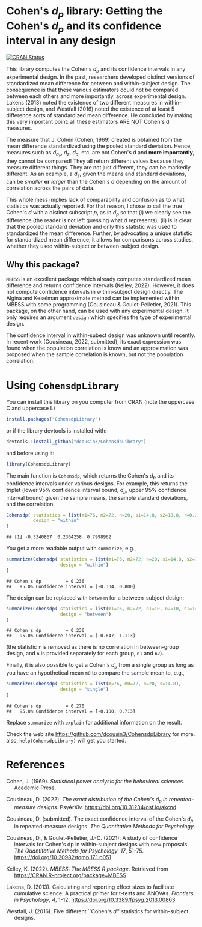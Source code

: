 
# Cohen's *d*<sub>*p*</sub> library: Getting the Cohen's *d*<sub>*p*</sub> and its confidence interval in any design

<!-- badges: start -->

[![CRAN
Status](https://www.r-pkg.org/badges/version/CohensdpLibrary)](https://cran.r-project.org/package=CohensdpLibrary)
<!-- badges: end -->

This library computes the Cohen's *d*<sub>*p*</sub> and its confidence
intervals in any experimental design. In the past, researchers developed
distinct versions of standardized mean difference for between and
within-subject design. The consequence is that these various estimators
could not be compared between each others and more importantly, across
experimental design. Lakens (2013) noted the existence of two different
measures in within-subject design, and Westfall (2016) noted the
existence of at least 5 difference sorts of standardized mean
difference. He concluded by making this very important point: all these
estimators ARE NOT Cohen's d measures.

The measure that J. Cohen (Cohen, 1969) created is obtained from the
mean difference standardized using the pooled standard deviation. Hence,
measures such as *d*<sub>*a*<sub>*v*</sub></sub>, *d*<sub>*z*</sub>,
*d*<sub>*a*</sub>, etc. are not Cohen's d and **more importantly**, they
cannot be compared! They all return different values because they
measure different things. They are not just different, they can be
markedly different. As an example, a *d*<sub>*z*</sub>, given the means
and standard deviations, can be *smaller* **or** *larger* than the
Cohen's *d* depending on the amount of correlation across the pairs of
data.

This whole mess implies lack of comparability and confusion as to what
statistics was actually reported. For that reason, I chose to call the
true Cohen's *d* with a distinct subscript *p*, as in *d*<sub>*p*</sub>
so that (i) we clearly see the difference (the reader is not left
guessing what *d* represents); (ii) is is clear that the pooled standard
deviation and only this statistic was used to standardized the mean
difference. Further, by advocating a unique statistic for standardized
mean difference, it allows for comparisons across studies, whether they
used within-subject or between-subject design.

## Why this package?

`MBESS` is an excellent package which already computes standardized mean
difference and returns confidence intervals (Kelley, 2022). However, it
does not compute confidence intervals in within-subject design directly.
The Algina and Keselman approximate method can be implemented within
MBESS with some programming (Cousineau & Goulet-Pelletier, 2021). This
package, on the other hand, can be used with any experimental design. It
only requires an argument `design` which specifies the type of
experimental design.

The confidence interval in within-subect design was unknown until
recently. In recent work (Cousineau, 2022, submitted), its exact
expression was found when the population correlation is know and an
approximation was proposed when the sample correlation is known, but not
the population correlation.

# Using `CohensdpLibrary`

You can install this library on you computer from CRAN (note the
uppercase C and uppercase L)

``` r
install.packages("CohensdpLibrary")
```

or if the library devtools is installed with:

``` r
devtools::install_github("dcousin3/CohensdpLibrary")
```

and before using it:

``` r
library(CohensdpLibrary)
```

The main function is `Cohensdp`, which returns the Cohen's
*d*<sub>*p*</sub> and its confidence intervals under various designs.
For example, this returns the triplet (lower 95% confidence interval
bound, *d*<sub>*p*</sub>, upper 95% confidence interval bound) given the
sample means, the sample standard deviations, and the correlation

``` r
Cohensdp( statistics = list(m1=76, m2=72, n=20, s1=14.8, s2=18.8, r=0.2),
          design = "within"
)
```

    ## [1] -0.3340867  0.2364258  0.7998962

You get a more readable output with `summarize`, e.g.,

``` r
summarize(Cohensdp( statistics = list(m1=76, m2=72, n=20, s1=14.8, s2=18.8, r=0.2),
                    design = "within")
)
```

    ## Cohen's dp         = 0.236
    ##   95.0% Confidence interval = [-0.334, 0.800]

The design can be replaced with `between` for a between-subject design:

``` r
summarize(Cohensdp( statistics = list(m1=76, m2=72, n1=10, n2=10, s1=14.8, s2=18.8),
                    design = "between")
)
```

    ## Cohen's dp         = 0.236
    ##   95.0% Confidence interval = [-0.647, 1.113]

(the statistic `r` is removed as there is no correlation in
between-group design, and `n` is provided separately for each group,
`n1` and `n2`).

Finally, it is also possible to get a Cohen's *d*<sub>*p*</sub> from a
single group as long as you have an hypothetical mean `m0` to compare
the sample mean to, e.g.,

``` r
summarize(Cohensdp( statistics = list(m=76, m0=72, n=20, s=14.8),
                    design = "single")
)
```

    ## Cohen's dp         = 0.270
    ##   95.0% Confidence interval = [-0.180, 0.713]

Replace `summarize` with `explain` for additional information on the
result.

Check the web site <https://github.com/dcousin3/CohensdpLibrary> for
more. also, `help(CohensdpLibrary)` will get you started.

# References

<div id="refs" class="references csl-bib-body hanging-indent"
line-spacing="2">

<div id="ref-c69" class="csl-entry">

Cohen, J. (1969). *Statistical power analysis for the behavioral
sciences*. Academic Press.

</div>

<div id="ref-c22a" class="csl-entry">

Cousineau, D. (2022). *The exact distribution of the Cohen's
*d*<sub>*p*</sub> in repeated-measure designs*. PsyArXiv.
<https://doi.org/10.31234/osf.io/akcnd>

</div>

<div id="ref-c22b" class="csl-entry">

Cousineau, D. (submitted). The exact confidence interval of the Cohen's
*d*<sub>*p*</sub> in repeated-measure designs. *The Quantitative Methods
for Psychology*.

</div>

<div id="ref-CG057-1" class="csl-entry">

Cousineau, D., & Goulet-Pelletier, J.-C. (2021). A study of confidence
intervals for Cohen's dp in within-subject designs with new proposals.
*The Quantitative Methods for Psychology*, *17*, 51-75.
<https://doi.org/10.20982/tqmp.17.1.p051>

</div>

<div id="ref-k22" class="csl-entry">

Kelley, K. (2022). *MBESS: The MBESS R package*. Retrieved from
<https://CRAN.R-project.org/package=MBESS>

</div>

<div id="ref-L0003-1" class="csl-entry">

Lakens, D. (2013). Calculating and reporting effect sizes to facilitate
cumulative science: A practical primer for t-tests and ANOVAs.
*Frontiers in Psychology*, *4*, 1-12.
<https://doi.org/10.3389/fpsyg.2013.00863>

</div>

<div id="ref-w16" class="csl-entry">

Westfall, J. (2016). Five different ``Cohen's *d*'' statistics for
within-subject designs.

</div>

</div>
